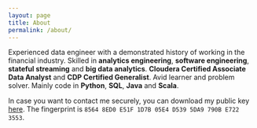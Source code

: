 ```yaml
---
layout: page
title: About
permalink: /about/
---
```

Experienced data engineer with a demonstrated history of working in the financial industry. Skilled in **analytics engineering**, **software engineering**, **stateful streaming** and **big data analytics**. **Cloudera Certified Associate Data Analyst** and **CDP Certified Generalist**. Avid learner and problem solver. Mainly code in **Python**, **SQL**, **Java** and **Scala**.

<span data-nosnippet>In case you want to contact me securely, you can download my public key [here][here]. The fingerprint is `8564 8ED0 E51F 1D7B 05E4 D539 5DA9 790B E722 3553`.</span>

[here]: https://keys.openpgp.org/vks/v1/by-fingerprint/85648ED0E51F1D7B05E4D5395DA9790BE7223553
